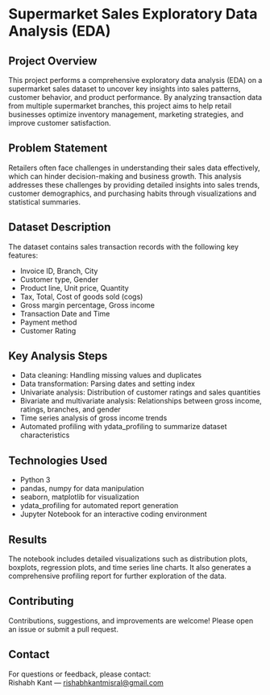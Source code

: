 # Supermarket Sales Exploratory Data Analysis (EDA)

## Project Overview
This project performs a comprehensive exploratory data analysis (EDA) on a supermarket sales dataset to uncover key insights into sales patterns, customer behavior, and product performance. By analyzing transaction data from multiple supermarket branches, this project aims to help retail businesses optimize inventory management, marketing strategies, and improve customer satisfaction.

## Problem Statement
Retailers often face challenges in understanding their sales data effectively, which can hinder decision-making and business growth. This analysis addresses these challenges by providing detailed insights into sales trends, customer demographics, and purchasing habits through visualizations and statistical summaries.

## Dataset Description
The dataset contains sales transaction records with the following key features:
- Invoice ID, Branch, City
- Customer type, Gender
- Product line, Unit price, Quantity
- Tax, Total, Cost of goods sold (cogs)
- Gross margin percentage, Gross income
- Transaction Date and Time
- Payment method
- Customer Rating

## Key Analysis Steps
- Data cleaning: Handling missing values and duplicates
- Data transformation: Parsing dates and setting index
- Univariate analysis: Distribution of customer ratings and sales quantities
- Bivariate and multivariate analysis: Relationships between gross income, ratings, branches, and gender
- Time series analysis of gross income trends
- Automated profiling with ydata_profiling to summarize dataset characteristics

## Technologies Used
- Python 3
- pandas, numpy for data manipulation
- seaborn, matplotlib for visualization
- ydata_profiling for automated report generation
- Jupyter Notebook for an interactive coding environment

## Results
The notebook includes detailed visualizations such as distribution plots, boxplots, regression plots, and time series line charts. It also generates a comprehensive profiling report for further exploration of the data.

## Contributing
Contributions, suggestions, and improvements are welcome! Please open an issue or submit a pull request.

## Contact
For questions or feedback, please contact:  
Rishabh Kant — [rishabhkantmisral@gmail.com](mailto:rishabhkantmisra@gmail.com)

